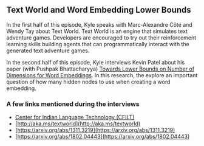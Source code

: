 ## Text World and Word Embedding Lower Bounds

In the first half of this episode, Kyle speaks with Marc-Alexandre Côté and Wendy Tay about Text World.  Text World is an engine that simulates text adventure games.  Developers are encouraged to try out their reinforcement learning skills building agents that can programmatically interact with the generated text adventure games.

In the second half of this episode, Kyle interviews Kevin Patel about his paper (with Pushpak Bhattacharyya) [Towards Lower Bounds on Number of Dimensions for Word Embeddings](http://aclweb.org/anthology/I17-2006).  In this research, the explore an important question of how many hidden nodes to use when creating a word embedding.

### A few links mentioned during the interviews

* [Center for Indian Language Technology (CFILT)](http://www.cfilt.iitb.ac.in/)
* [http://aka.ms/textworld](http://aka.ms/textworld)
* [https://arxiv.org/abs/1311.3219](https://arxiv.org/abs/1311.3219)
* [https://arxiv.org/abs/1802.04443](https://arxiv.org/abs/1802.04443)

